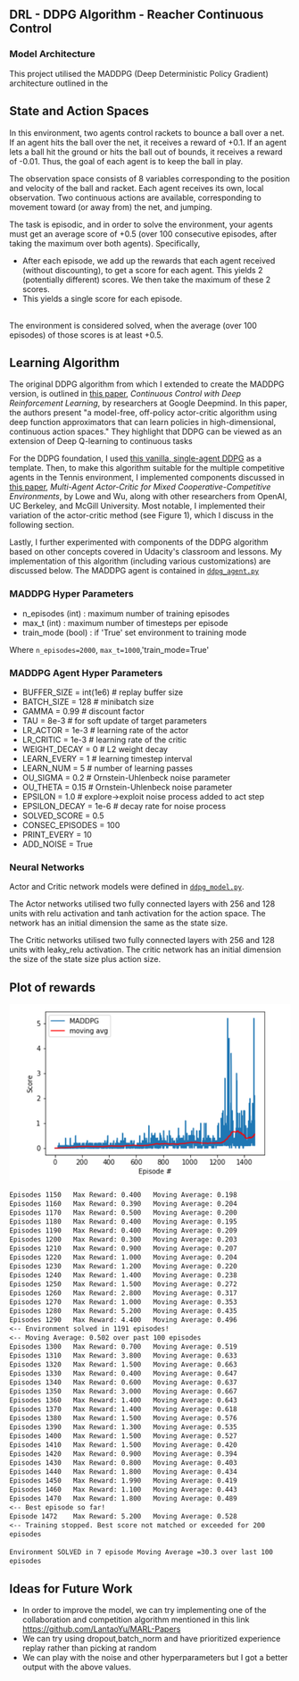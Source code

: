 ## DRL - DDPG Algorithm - Reacher Continuous Control

### Model Architecture
This project utilised the MADDPG (Deep Deterministic Policy Gradient) architecture outlined in the

## State and Action Spaces
In this environment, two agents control rackets to bounce a ball over a net. If an agent hits the ball over the net, it receives a reward of +0.1. If an agent lets a ball hit the ground or hits the ball out of bounds, it receives a reward of -0.01. Thus, the goal of each agent is to keep the ball in play.

The observation space consists of 8 variables corresponding to the position and velocity of the ball and racket. Each agent receives its own, local observation. Two continuous actions are available, corresponding to movement toward (or away from) the net, and jumping.

The task is episodic, and in order to solve the environment, your agents must get an average score of +0.5 (over 100 consecutive episodes, after taking the maximum over both agents). Specifically,
<br>
- After each episode, we add up the rewards that each agent received (without discounting), to get a score for each agent. This yields 2 (potentially different) scores. We then take the maximum of these 2 scores.
- This yields a single score for each episode.
<br>
The environment is considered solved, when the average (over 100 episodes) of those scores is at least +0.5.

## Learning Algorithm

The original DDPG algorithm from which I extended to create the MADDPG version, is outlined in [this paper](https://arxiv.org/pdf/1509.02971.pdf), _Continuous Control with Deep Reinforcement Learning_, by researchers at Google Deepmind. In this paper, the authors present "a model-free, off-policy actor-critic algorithm using deep function approximators that can learn policies in high-dimensional, continuous action spaces." 
They highlight that DDPG can be viewed as an extension of Deep Q-learning to continuous tasks

For the DDPG foundation, I used [this vanilla, single-agent DDPG](https://github.com/udacity/deep-reinforcement-learning/tree/master/ddpg-pendulum) as a template. 
Then, to make this algorithm suitable for the multiple competitive agents in the Tennis environment, I implemented components discussed in [this paper](https://papers.nips.cc/paper/7217-multi-agent-actor-critic-for-mixed-cooperative-competitive-environments.pdf), _Multi-Agent Actor-Critic for Mixed Cooperative-Competitive Environments_, by Lowe and Wu, along with other researchers from OpenAI, UC Berkeley, and McGill University. Most notable, I implemented their variation of the actor-critic method (see Figure 1), which I discuss in the following section.

Lastly, I further experimented with components of the DDPG algorithm based on other concepts covered in Udacity's classroom and lessons. My implementation of this algorithm (including various customizations) are discussed below.
The MADDPG agent is contained in [`ddpg_agent.py`](https://github.com/sand47/DRLND-Collaboration-Competion/blob/master/maddpg_agents.py)

### MADDPG Hyper Parameters
- n_episodes (int)      : maximum number of training episodes
- max_t (int)           : maximum number of timesteps per episode
- train_mode (bool)     : if 'True' set environment to training mode

Where
`n_episodes=2000`, `max_t=1000`,'train_mode=True'

### MADDPG Agent Hyper Parameters

- BUFFER_SIZE = int(1e6)  # replay buffer size
- BATCH_SIZE = 128        # minibatch size
- GAMMA = 0.99            # discount factor
- TAU = 8e-3              # for soft update of target parameters
- LR_ACTOR = 1e-3        # learning rate of the actor
- LR_CRITIC = 1e-3        # learning rate of the critic
- WEIGHT_DECAY = 0        # L2 weight decay
- LEARN_EVERY = 1        # learning timestep interval
- LEARN_NUM = 5          # number of learning passes
- OU_SIGMA = 0.2          # Ornstein-Uhlenbeck noise parameter
- OU_THETA = 0.15         # Ornstein-Uhlenbeck noise parameter
- EPSILON = 1.0           # explore->exploit noise process added to act step
- EPSILON_DECAY = 1e-6    # decay rate for noise process
- SOLVED_SCORE = 0.5
- CONSEC_EPISODES = 100
- PRINT_EVERY = 10
- ADD_NOISE = True

### Neural Networks

Actor and Critic network models were defined in [`ddpg_model.py`](https://github.com/hortovanyi/DRLND-Continuous-Control/blob/master/ddpg_model.py).

The Actor networks utilised two fully connected layers with 256 and 128 units with relu activation and tanh activation for the action space. The network has an initial dimension the same as the state size.

The Critic networks utilised two fully connected layers with 256 and 128 units with leaky_relu activation. The critic network has  an initial dimension the size of the state size plus action size.

## Plot of rewards
![Reward Plot](https://github.com/sand47/DRLND-Collaboration-Competion/blob/master/images/score_eposide.PNG)

```
Episodes 1150	Max Reward: 0.400	Moving Average: 0.198
Episodes 1160	Max Reward: 0.390	Moving Average: 0.204
Episodes 1170	Max Reward: 0.500	Moving Average: 0.200
Episodes 1180	Max Reward: 0.400	Moving Average: 0.195
Episodes 1190	Max Reward: 0.400	Moving Average: 0.209
Episodes 1200	Max Reward: 0.300	Moving Average: 0.203
Episodes 1210	Max Reward: 0.900	Moving Average: 0.207
Episodes 1220	Max Reward: 1.000	Moving Average: 0.204
Episodes 1230	Max Reward: 1.200	Moving Average: 0.220
Episodes 1240	Max Reward: 1.400	Moving Average: 0.238
Episodes 1250	Max Reward: 1.500	Moving Average: 0.272
Episodes 1260	Max Reward: 2.800	Moving Average: 0.317
Episodes 1270	Max Reward: 1.000	Moving Average: 0.353
Episodes 1280	Max Reward: 5.200	Moving Average: 0.435
Episodes 1290	Max Reward: 4.400	Moving Average: 0.496
<-- Environment solved in 1191 episodes!                 
<-- Moving Average: 0.502 over past 100 episodes
Episodes 1300	Max Reward: 0.700	Moving Average: 0.519
Episodes 1310	Max Reward: 3.800	Moving Average: 0.633
Episodes 1320	Max Reward: 1.500	Moving Average: 0.663
Episodes 1330	Max Reward: 0.400	Moving Average: 0.647
Episodes 1340	Max Reward: 0.600	Moving Average: 0.637
Episodes 1350	Max Reward: 3.000	Moving Average: 0.667
Episodes 1360	Max Reward: 1.400	Moving Average: 0.643
Episodes 1370	Max Reward: 1.400	Moving Average: 0.618
Episodes 1380	Max Reward: 1.500	Moving Average: 0.576
Episodes 1390	Max Reward: 1.300	Moving Average: 0.535
Episodes 1400	Max Reward: 1.500	Moving Average: 0.527
Episodes 1410	Max Reward: 1.500	Moving Average: 0.420
Episodes 1420	Max Reward: 0.900	Moving Average: 0.394
Episodes 1430	Max Reward: 0.800	Moving Average: 0.403
Episodes 1440	Max Reward: 1.800	Moving Average: 0.434
Episodes 1450	Max Reward: 1.990	Moving Average: 0.419
Episodes 1460	Max Reward: 1.100	Moving Average: 0.443
Episodes 1470	Max Reward: 1.800	Moving Average: 0.489
<-- Best episode so far!                
Episode 1472	Max Reward: 5.200	Moving Average: 0.528
<-- Training stopped. Best score not matched or exceeded for 200 episodes

Environment SOLVED in 7 episode	Moving Average =30.3 over last 100 episodes
```
## Ideas for Future Work

- In order to improve the model, we can try implementing one of the collaboration and competition algorithm mentioned in this link https://github.com/LantaoYu/MARL-Papers
- We can try using dropout,batch_norm and have prioritized experience replay rather than picking at random 
- We can play with the noise and other hyperparameters but I got a better output with the above values. 
